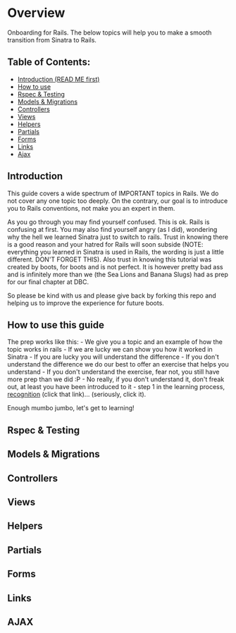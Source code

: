Overview
==============

Onboarding for Rails. The below topics will help you to make a smooth transition from Sinatra to Rails.

Table of Contents:
-----------

* <a href="#introduction">Introduction (READ ME first)</a>
* <a href="#how_to-use-this-guide">How to use</a>
* <a href="#rspec--testing">Rspec & Testing</a>
* <a href="#models--migrations">Models & Migrations</a>
* <a href="#controllers">Controllers</a>
* <a href="#views">Views</a>
* <a href="#helpers">Helpers</a>
* <a href="#partials">Partials</a>
* <a href="#forms">Forms</a>
* <a href="#links">Links</a>
* <a href="#ajax">Ajax</a>

<h2 id="introduction">Introduction</h2>
This guide covers a wide spectrum of IMPORTANT topics in Rails. We do not cover any one topic too deeply. On the contrary, our goal is to introduce you to Rails conventions, not make you an expert in them. 

As you go through you may find yourself confused. This is ok. Rails is confusing at first. You may also find yourself angry (as I did), wondering why the hell we learned Sinatra just to switch to rails. Trust in knowing there is a good reason and your hatred for Rails will soon subside (NOTE: everything you learned in Sinatra is used in Rails, the wording is just a little different. DON'T FORGET THIS). Also trust in knowing this tutorial was created by boots, for boots and is not perfect. It is however pretty bad ass and is infinitely more than we (the Sea Lions and Banana Slugs) had as prep for our final chapter at DBC. 

So please be kind with us and please give back by forking this repo and helping us to improve the experience for future boots.

<h2 id="how_to-use-this-guide">How to use this guide</h2>
The prep works like this: 
- We give you a topic and an example of how the topic works in rails
- If we are lucky we can show you how it worked in Sinatra
- If you are lucky you will understand the difference
- If you don't understand the difference we do our best to offer an exercise that helps you understand
- If you don't understand the exercise, fear not, you still have more prep than we did :P
- No really, if you don't understand it, don't freak out, at least you have been introduced to it - step 1 in the learning process, <a href="http://socrates.devbootcamp.com/labs/curriculum/dbc-s-principles/designing-with-empathy#toc_0" target="_blank">recognition</a> (click that link)... (seriously, click it). 

Enough mumbo jumbo, let's get to learning!

<h2 id="rspec--testing">Rspec & Testing</h2>
<h2 id="models--migrations">Models & Migrations</h2>
<h2 id="controllers">Controllers</h2>
<h2 id="views">Views</h2>
<h2 id="helpers">Helpers</h2>
<h2 id="partials">Partials</h2>
<h2 id="forms">Forms</h2>
<h2 id="links">Links</h2>
<h2 id="ajax">AJAX</h2>
